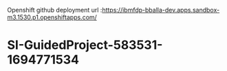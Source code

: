 Openshift github deployment url :https://ibmfdp-bballa-dev.apps.sandbox-m3.1530.p1.openshiftapps.com/
# SI-GuidedProject-583531-1694771534
